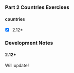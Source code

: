 ### Part 2 Countries Exercises

#### countries
- [x] 2.12*

### Development Notes
#### 2.12*
Will update!